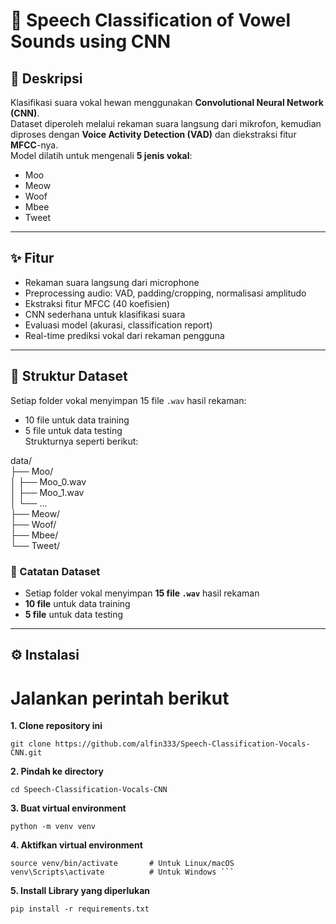 # 🎤 Speech Classification of Vowel Sounds using CNN

## 📌 Deskripsi
Klasifikasi suara vokal hewan menggunakan **Convolutional Neural Network (CNN)**.  
Dataset diperoleh melalui rekaman suara langsung dari mikrofon, kemudian diproses dengan **Voice Activity Detection (VAD)** dan diekstraksi fitur **MFCC**-nya.  
Model dilatih untuk mengenali **5 jenis vokal**:
- Moo
- Meow
- Woof
- Mbee
- Tweet

---

## ✨ Fitur
- Rekaman suara langsung dari microphone
- Preprocessing audio: VAD, padding/cropping, normalisasi amplitudo
- Ekstraksi fitur MFCC (40 koefisien)
- CNN sederhana untuk klasifikasi suara
- Evaluasi model (akurasi, classification report)
- Real-time prediksi vokal dari rekaman pengguna

---
## 📁 Struktur Dataset

Setiap folder vokal menyimpan 15 file `.wav` hasil rekaman:  
- 10 file untuk data training  
- 5 file untuk data testing  
Strukturnya seperti berikut:

data/ <br>
├── Moo/ <br>
│   ├── Moo_0.wav <br>
│   ├── Moo_1.wav <br>
│   └── ... <br>
├── Meow/ <br>
├── Woof/ <br>
├── Mbee/ <br>
└── Tweet/ <br>

### 📌 Catatan Dataset
- Setiap folder vokal menyimpan **15 file `.wav`** hasil rekaman
- **10 file** untuk data training
- **5 file** untuk data testing

---

## ⚙️ Instalasi
# Jalankan perintah berikut <br>
**1. Clone repository ini**
```
git clone https://github.com/alfin333/Speech-Classification-Vocals-CNN.git
```
**2. Pindah ke directory**
```
cd Speech-Classification-Vocals-CNN
```
**3. Buat virtual environment**
```
python -m venv venv
```
**4. Aktifkan virtual environment**
```
source venv/bin/activate       # Untuk Linux/macOS
venv\Scripts\activate          # Untuk Windows ```
```
**5. Install Library yang diperlukan**
```
pip install -r requirements.txt 
```

